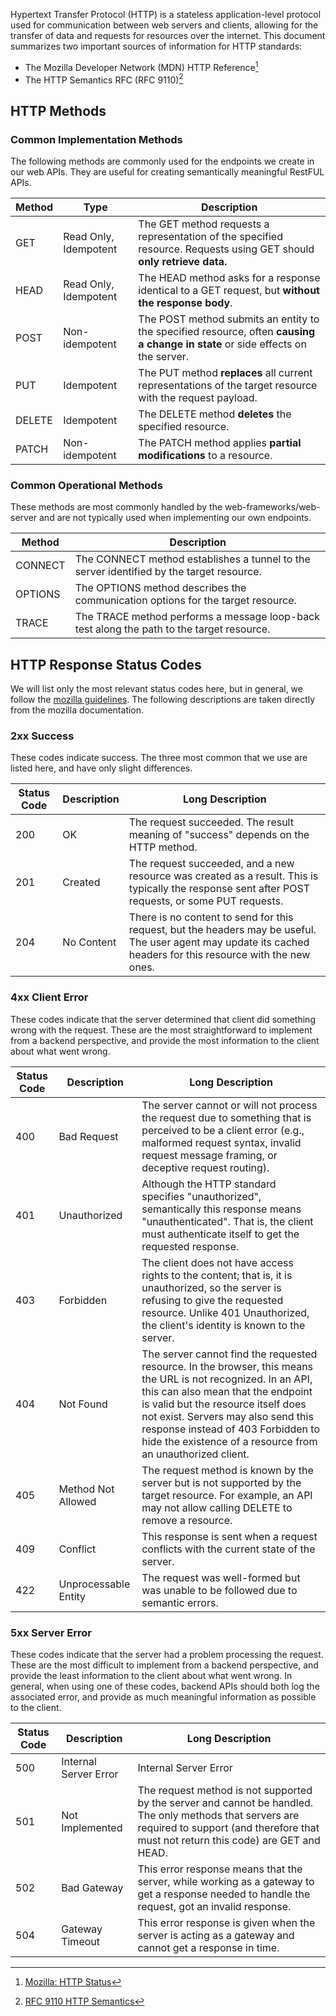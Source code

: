 
Hypertext Transfer Protocol (HTTP) is a stateless application-level protocol used for 
communication between web servers and clients, allowing for the transfer of data and 
requests for resources over the internet. This document summarizes two important
sources of information for HTTP standards:

- The Mozilla Developer Network (MDN) HTTP Reference[^1]
- The HTTP Semantics RFC (RFC 9110)[^2]

## HTTP Methods

### Common Implementation Methods
The following methods are commonly used for the endpoints we create in our web APIs. 
They are useful for creating semantically meaningful RestFUL APIs.

| Method  | Type                  | Description                                                                                                                     |
|---------|-----------------------|---------------------------------------------------------------------------------------------------------------------------------|
| GET     | Read Only, Idempotent | The GET method requests a representation of the specified resource. Requests using GET should **only retrieve data.**           |
| HEAD    | Read Only, Idempotent | The HEAD method asks for a response identical to a GET request, but **without the response body**.                              |
| POST    | Non-idempotent        | The POST method submits an entity to the specified resource, often **causing a change in state** or side effects on the server. |
| PUT     | Idempotent            | The PUT method **replaces** all current representations of the target resource with the request payload.                        |
| DELETE  | Idempotent            | The DELETE method **deletes** the specified resource.                                                                           |
| PATCH   | Non-idempotent        | The PATCH method applies **partial modifications** to a resource.                                                               |

### Common Operational Methods
These methods are most commonly handled by the web-frameworks/web-server and are not
typically used when implementing our own endpoints.

| Method  | Description                                                                               |
|---------|-------------------------------------------------------------------------------------------|
| CONNECT | The CONNECT method establishes a tunnel to the server identified by the target resource.  |
| OPTIONS | The OPTIONS method describes the communication options for the target resource.           |
| TRACE   | The TRACE method performs a message loop-back test along the path to the target resource. |


## HTTP Response Status Codes
We will list only the most relevant status codes here, but in general, we follow
the [mozilla guidelines](https://developer.mozilla.org/en-US/docs/Web/HTTP/Status). The 
following descriptions are taken directly from the mozilla documentation.



### 2xx Success
These codes indicate success. The three most common that we use are listed here, and 
have only slight differences. 

| Status Code | Description | Long Description                                                                                                                                               |
|-------------|-------------|----------------------------------------------------------------------------------------------------------------------------------------------------------------|
| 200         | OK          | The request succeeded. The result meaning of "success" depends on the HTTP method.                                                                             |
| 201         | Created     | The request succeeded, and a new resource was created as a result. This is typically the response sent after POST requests, or some PUT requests.              |
| 204         | No Content  | There is no content to send for this request, but the headers may be useful. The user agent may update its cached headers for this resource with the new ones. |

### 4xx Client Error
These codes indicate that the server determined that client did something wrong with the
request. These are the most straightforward to implement from a backend perspective,
and provide the most information to the client about what went wrong.

| Status Code | Description          | Long Description                                                                                                                                                                                                                                                                                                                    |
|-------------|----------------------|-------------------------------------------------------------------------------------------------------------------------------------------------------------------------------------------------------------------------------------------------------------------------------------------------------------------------------------|
| 400         | Bad Request          | The server cannot or will not process the request due to something that is perceived to be a client error (e.g., malformed request syntax, invalid request message framing, or deceptive request routing).                                                                                                                          |
| 401         | Unauthorized         | Although the HTTP standard specifies "unauthorized", semantically this response means "unauthenticated". That is, the client must authenticate itself to get the requested response.                                                                                                                                                |
| 403         | Forbidden            | The client does not have access rights to the content; that is, it is unauthorized, so the server is refusing to give the requested resource. Unlike 401 Unauthorized, the client's identity is known to the server.                                                                                                                |
| 404         | Not Found            | The server cannot find the requested resource. In the browser, this means the URL is not recognized. In an API, this can also mean that the endpoint is valid but the resource itself does not exist. Servers may also send this response instead of 403 Forbidden to hide the existence of a resource from an unauthorized client. |
| 405         | Method Not Allowed   | The request method is known by the server but is not supported by the target resource. For example, an API may not allow calling DELETE to remove a resource.                                                                                                                                                                       |
| 409         | Conflict             | This response is sent when a request conflicts with the current state of the server.                                                                                                                                                                                                                                                |
| 422         | Unprocessable Entity | The request was well-formed but was unable to be followed due to semantic errors.                                                                                                                                                                                                                                                   |

### 5xx Server Error
These codes indicate that the server had a problem processing the request. These are
the most difficult to implement from a backend perspective, and provide the least
information to the client about what went wrong. In general, when using one of these
codes, backend APIs should both log the associated error, and provide as much meaningful
information as possible to the client.

| Status Code | Description            | Long Description                                                                                                                                                                                |
|-------------|------------------------|-------------------------------------------------------------------------------------------------------------------------------------------------------------------------------------------------|
| 500         | Internal Server Error  | Internal Server Error                                                                                                                                                                           |
| 501         | Not Implemented        | The request method is not supported by the server and cannot be handled. The only methods that servers are required to support (and therefore that must not return this code) are GET and HEAD. |
| 502         | Bad Gateway            | This error response means that the server, while working as a gateway to get a response needed to handle the request, got an invalid response.                                                  |
| 504         | Gateway Timeout        | This error response is given when the server is acting as a gateway and cannot get a response in time.                                                                                          |


[^1]: [Mozilla: HTTP Status](https://developer.mozilla.org/en-US/docs/Web/HTTP/Status)
[^2]: [RFC 9110 HTTP Semantics](https://www.rfc-editor.org/rfc/rfc9110)
